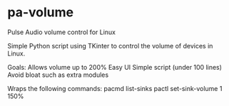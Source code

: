 # pa-volume
Pulse Audio volume control for Linux

Simple Python script using TKinter to control the volume of devices in Linux.

Goals:
Allows volume up to 200%
Easy UI
Simple script (under 100 lines)
Avoid bloat such as extra modules

Wraps the following commands:
pacmd list-sinks
pactl set-sink-volume 1 150%
